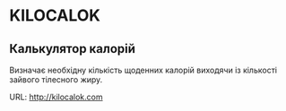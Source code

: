 # KILOCALOK
## Калькулятор калорій

Визначає необхідну кількість щоденних калорій виходячи із кількості зайвого тілесного жиру.

URL: http://kilocalok.com
